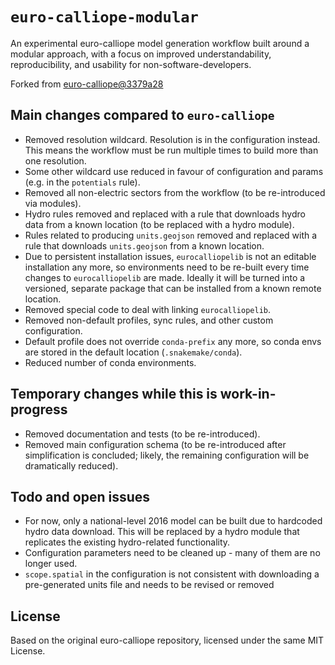 # `euro-calliope-modular`

An experimental euro-calliope model generation workflow built around a modular approach, with a focus on improved understandability, reproducibility, and usability for non-software-developers.

Forked from [euro-calliope@3379a28](https://github.com/calliope-project/euro-calliope/commit/3379a28354548f664b35ea9194593e12d7366531)

## Main changes compared to `euro-calliope`

* Removed resolution wildcard. Resolution is in the configuration instead. This means the workflow must be run multiple times to build more than one resolution.
* Some other wildcard use reduced in favour of configuration and params (e.g. in the `potentials` rule).
* Removed all non-electric sectors from the workflow (to be re-introduced via modules).
* Hydro rules removed and replaced with a rule that downloads hydro data from a known location (to be replaced with a hydro module).
* Rules related to producing `units.geojson` removed and replaced with a rule that downloads `units.geojson` from a known location.
* Due to persistent installation issues, `eurocalliopelib` is not an editable installation any more, so environments need to be re-built every time changes to `eurocalliopelib` are made. Ideally it will be turned into a versioned, separate package that can be installed from a known remote location.
* Removed special code to deal with linking `eurocalliopelib`.
* Removed non-default profiles, sync rules, and other custom configuration.
* Default profile does not override `conda-prefix` any more, so conda envs are stored in the default location (`.snakemake/conda`).
* Reduced number of conda environments.

## Temporary changes while this is work-in-progress

* Removed documentation and tests (to be re-introduced).
* Removed main configuration schema (to be re-introduced after simplification is concluded; likely, the remaining configuration will be dramatically reduced).

## Todo and open issues

* For now, only a national-level 2016 model can be built due to hardcoded hydro data download. This will be replaced by a hydro module that replicates the existing hydro-related functionality.
* Configuration parameters need to be cleaned up - many of them are no longer used.
* `scope.spatial` in the configuration is not consistent with downloading a pre-generated units file and needs to be revised or removed

## License

Based on the original euro-calliope repository, licensed under the same MIT License.
